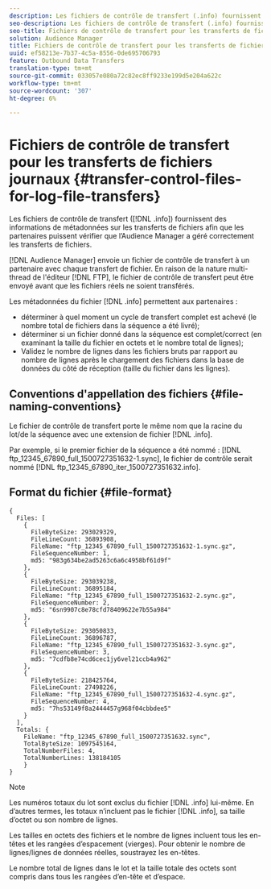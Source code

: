 ```yaml
---
description: Les fichiers de contrôle de transfert (.info) fournissent des informations de métadonnées sur les transferts de fichiers afin que les partenaires puissent vérifier que l’Audience Manager a géré correctement les transferts de fichiers.
seo-description: Les fichiers de contrôle de transfert (.info) fournissent des informations de métadonnées sur les transferts de fichiers afin que les partenaires puissent vérifier que l’Audience Manager a géré correctement les transferts de fichiers.
seo-title: Fichiers de contrôle de transfert pour les transferts de fichiers journaux
solution: Audience Manager
title: Fichiers de contrôle de transfert pour les transferts de fichiers journaux
uuid: ef58213e-7b37-4c5a-8556-0de695706793
feature: Outbound Data Transfers
translation-type: tm+mt
source-git-commit: 033057e080a72c82ec8ff9233e199d5e204a622c
workflow-type: tm+mt
source-wordcount: '307'
ht-degree: 6%

---
```



# Fichiers de contrôle de transfert pour les transferts de fichiers journaux {#transfer-control-files-for-log-file-transfers}

Les fichiers de contrôle de transfert ([!DNL .info]) fournissent des informations de métadonnées sur les transferts de fichiers afin que les partenaires puissent vérifier que l’Audience Manager a géré correctement les transferts de fichiers.

[!DNL Audience Manager] envoie un fichier de contrôle de transfert à un partenaire avec chaque transfert de fichier. En raison de la nature multi-thread de l&#39;éditeur [!DNL FTP], le fichier de contrôle de transfert peut être envoyé avant que les fichiers réels ne soient transférés.

Les métadonnées du fichier [!DNL .info] permettent aux partenaires :

* déterminer à quel moment un cycle de transfert complet est achevé (le nombre total de fichiers dans la séquence a été livré);
* déterminer si un fichier donné dans la séquence est complet/correct (en examinant la taille du fichier en octets et le nombre total de lignes);
* Validez le nombre de lignes dans les fichiers bruts par rapport au nombre de lignes après le chargement des fichiers dans la base de données du côté de réception (taille du fichier dans les lignes).

## Conventions d&#39;appellation des fichiers {#file-naming-conventions}

Le fichier de contrôle de transfert porte le même nom que la racine du lot/de la séquence avec une extension de fichier [!DNL .info].

Par exemple, si le premier fichier de la séquence a été nommé : [!DNL ftp_12345_67890_full_1500727351632-1.sync], le fichier de contrôle serait nommé [!DNL ftp_12345_67890_iter_1500727351632.info].

## Format du fichier {#file-format}

```
{
  Files: [
    {
      FileByteSize: 293029329,
      FileLineCount: 36893908,
      FileName: "ftp_12345_67890_full_1500727351632-1.sync.gz",
      FileSequenceNumber: 1,
      md5: "983g634be2ad5263c6a6c4958bf61d9f"
    },
    {
      FileByteSize: 293039238,
      FileLineCount: 36895184,
      FileName: "ftp_12345_67890_full_1500727351632-2.sync.gz",
      FileSequenceNumber: 2,
      md5: "6sn9907c8e78cfd78409622e7b55a984"
    },
    {
      FileByteSize: 293050833,
      FileLineCount: 36896787,
      FileName: "ftp_12345_67890_full_1500727351632-3.sync.gz",
      FileSequenceNumber: 3,
      md5: "7cdfb8e74cd6cec1jy6vel21ccb4a962"
    },
    {
      FileByteSize: 218425764,
      FileLineCount: 27498226,
      FileName: "ftp_12345_67890_full_1500727351632-4.sync.gz",
      FileSequenceNumber: 4,
      md5: "7hs53149f8a2444457g968f04cbbdee5"
    }
  ],
  Totals: {
    FileName: "ftp_12345_67890_full_1500727351632.sync",
    TotalByteSize: 1097545164,
    TotalNumberFiles: 4,
    TotalNumberLines: 138184105
    }
}
```

>[!NOTE]
>
> Les numéros totaux du lot sont exclus du fichier [!DNL .info] lui-même. En d’autres termes, les totaux n’incluent pas le fichier [!DNL .info], sa taille d’octet ou son nombre de lignes.
>
> Les tailles en octets des fichiers et le nombre de lignes incluent tous les en-têtes et les rangées d’espacement (vierges). Pour obtenir le nombre de lignes/lignes de données réelles, soustrayez les en-têtes.
>
> Le nombre total de lignes dans le lot et la taille totale des octets sont compris dans tous les rangées d’en-tête et d’espace.
